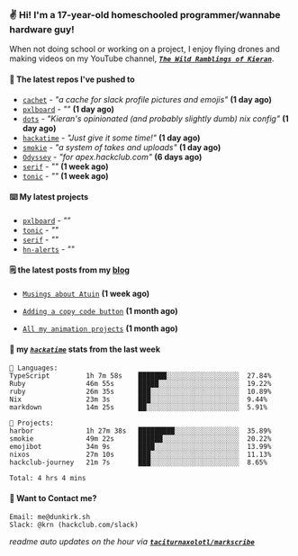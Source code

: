 ### ✌️ Hi! I'm a 17-year-old homeschooled programmer/wannabe hardware guy!

When not doing school or working on a project, I enjoy flying drones and making videos on my YouTube channel, [**_`The Wild Ramblings of Kieran`_**](https://youtube.com/@kieran.rambles).

#### 👷 The latest repos I've pushed to

- [`cachet`](https://github.com/taciturnaxolotl/cachet) - _"a cache for slack profile pictures and emojis"_ **(1 day ago)**
- [`pxlboard`](https://github.com/taciturnaxolotl/pxlboard) - _""_ **(1 day ago)**
- [`dots`](https://github.com/taciturnaxolotl/dots) - _"Kieran's opinionated (and probably slightly dumb) nix config"_ **(1 day ago)**
- [`hackatime`](https://github.com/hackclub/hackatime) - _"Just give it some time!"_ **(1 day ago)**
- [`smokie`](https://github.com/taciturnaxolotl/smokie) - _"a system of takes and uploads"_ **(1 day ago)**
- [`Odyssey`](https://github.com/MeghanaM4/Odyssey) - _"for apex.hackclub.com"_ **(6 days ago)**
- [`serif`](https://github.com/taciturnaxolotl/serif) - _""_ **(1 week ago)**
- [`tonic`](https://github.com/taciturnaxolotl/tonic) - _""_ **(1 week ago)**

#### ⌨️ My latest projects

- [`pxlboard`](https://github.com/taciturnaxolotl/pxlboard) - _""_
- [`tonic`](https://github.com/taciturnaxolotl/tonic) - _""_
- [`serif`](https://github.com/taciturnaxolotl/serif) - _""_
- [`hn-alerts`](https://github.com/taciturnaxolotl/hn-alerts) - _""_

#### 🗒️ the latest posts from my [blog](https://dunkirk.sh)

- [`Musings about Atuin`](https://dunkirk.sh/blog/atuin/) **(1 week ago)**

- [`Adding a copy code button`](https://dunkirk.sh/blog/adding-a-copy-button/) **(1 month ago)**

- [`All my animation projects`](https://dunkirk.sh/blog/my-animations/) **(1 month ago)**



#### 📡 my [_`hackatime`_](https://waka.hackclub.com) stats from the last week

```text
💾 Languages:
TypeScript         1h 7m 58s    ███████░░░░░░░░░░░░░░░░░░  27.84%
Ruby               46m 55s      █████░░░░░░░░░░░░░░░░░░░░  19.22%
ruby               26m 35s      ███░░░░░░░░░░░░░░░░░░░░░░  10.89%
Nix                23m 3s       ███░░░░░░░░░░░░░░░░░░░░░░  9.44%
markdown           14m 25s      ██░░░░░░░░░░░░░░░░░░░░░░░  5.91%

💼 Projects:
harbor             1h 27m 38s   █████████░░░░░░░░░░░░░░░░  35.89%
smokie             49m 22s      ██████░░░░░░░░░░░░░░░░░░░  20.22%
emojibot           34m 9s       ████░░░░░░░░░░░░░░░░░░░░░  13.99%
nixos              27m 10s      ███░░░░░░░░░░░░░░░░░░░░░░  11.13%
hackclub-journey   21m 7s       ███░░░░░░░░░░░░░░░░░░░░░░  8.65%

Total: 4 hrs 4 mins
```

#### 📮 Want to Contact me?

```text
Email: me@dunkirk.sh
Slack: @krn (hackclub.com/slack)
```

_readme auto updates on the hour via [**`taciturnaxolotl/markscribe`**](https://github.com/taciturnaxolotl/markscribe)_
